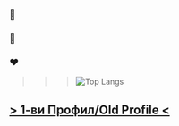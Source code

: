 ### 🤍
### 💚
### ❤️
>>> ![Top Langs](https://github-readme-stats.vercel.app/api/top-langs/?username=gerryjekova&hide=html,css,scss&theme=dracula)
## [>  1-ви Профил/Old Profile  <](https://github.com/Hiratsuna)


